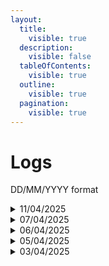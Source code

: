 ```yaml
---
layout:
  title:
    visible: true
  description:
    visible: false
  tableOfContents:
    visible: true
  outline:
    visible: true
  pagination:
    visible: true
---
```


# Logs

DD/MM/YYYY format

<details>

<summary>11/04/2025</summary>

* FINALLY finished the [callbacks](../libraries/callbacks.md) page :face\_holding\_back\_tears:
* Made [client](../libraries/client.md) page
* Edited [aimbot](../libraries/aimbot.md) page

</details>

<details>

<summary>07/04/2025</summary>

* Edited [callbacks](../libraries/callbacks.md) page

</details>

<details>

<summary>06/04/2025</summary>

* Edited [callbacks](../libraries/callbacks.md) page

</details>

<details>

<summary>05/04/2025</summary>

* Added [UserCmd](../classes/usercmd/) page
* Added [UserCmd Constants](../classes/usercmd/usercmd-constants.md) page
* Added [callbacks](../libraries/callbacks.md) page
* Added [aimbot](../libraries/aimbot.md) page
* Added [Vector3](../classes/vector3.md) page

- Edited [BitBuffer](../classes/bitbuffer.md) page

</details>

<details>

<summary>03/04/2025</summary>

* Added [Atribute Definition](../classes/attribute-definition.md) page
* Added [BitBuffer](../classes/bitbuffer.md) page
* Added [Material](../classes/material/) page
* Added [Entity](../classes/entity/) page
* Added [DrawModelContext](../classes/drawmodelcontext.md) page

- Added [http](../libraries/http.md) page

</details>
